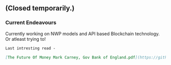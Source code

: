 ## (Closed temporarily.)



### Current Endeavours

Currently working on NWP models and API based Blockchain technology. Or atleast trying to!

```markdown
Last intresting read -

[The Future Of Money Mark Carney, Gov Bank of England.pdf](https://github.com/soumilhooda/soumilhooda.github.io/files/6134559/The.Future.Of.Money.Mark.Carney.Gov.Bank.of.England.pdf)



